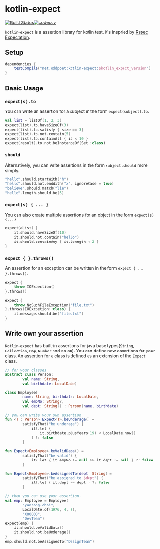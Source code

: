 # kotlin-expect 
[![Build Status](https://travis-ci.org/odd-poet/kotlin-expect.svg?branch=master)](https://travis-ci.org/odd-poet/kotlin-expect)[![codecov](https://codecov.io/gh/odd-poet/kotlin-expect/branch/master/graph/badge.svg)](https://codecov.io/gh/odd-poet/kotlin-expect)

`kotlin-expect` is a assertion library for kotlin test. it's inspried by [Rspec Expectation].


## Setup 

```gradle
dependencies {
    testCompile("net.oddpoet:kotlin-expect:$kotlin_expect_version")
}
```

## Basic Usage 

### `expect(s).to`

You can write an assertion for a subject in the form `expect(subject).to`.  

```kotlin
val list = listOf(1, 2, 3)
expect(list).to.haveSizeOf(3)
expect(list).to.satisfy { size == 3}
expect(list).to.not.contain(5)
expect(list).to.containAll { it < 10 }
expect(result).to.not.beInstanceOf(Set::class)
```

### `should`

Alternatively, you can write assertions in the form `subject.should` more simply.

```kotlin
"hello".should.startWith("h")
"hello".should.not.endWith("x", ignoreCase = true)
"believe".should.match("lie")
"hello".length.should.be(5)
```

### `expect(s) { ... }`

You can also create multiple assertions for an object in the form `expect(s) {...}`
```kotlin
expect(aList) {
    it.should.haveSizeOf(10)
    it.should.not.contain("hello")
    it.should.containAny { it.lenngth < 2 }
}
```
### `expect { }.throws()`

An assertion for an exception can be written in the form `expect { ... }.throws()`.

```kotlin
expect {
    throw IOExpection()
}.throws()

expect {
    throw NoSuchFileException("file.txt")
}.throws(IOExcpetion::class) {
    it.message.should.be("file.txt")
}

```

## Write own your assertion
 
`Kotlin-expect` has built-in assertions 
for java base types(`String`, `Collection`, `Map`, `Number` and so on).
You can define new assertions for your class.
An assertion for a class is defined as an extension of the `Expect` class.

```kotlin
// for your classes
abstract class Person(
        val name: String,
        val birthdate: LocalDate)

class Employee(
        name: String, birthdate: LocalDate,
        val empNo: String?,
        val dept: String?) : Person(name, birthdate)

// you can write your own assertion
fun <T : Person> Expect<T>.beUnderage() =
        satisfyThat("be underage") {
            it?.let {
                it.birthdate.plusYears(19) < LocalDate.now()
            } ?: false
        }

fun Expect<Employee>.beValidData() =
        satisfyThat("be valid") {
            it?.let { it.empNo != null && it.dept != null } ?: false
        }

fun Expect<Employee>.beAssignedTo(dept: String) =
        satisfyThat("be assigned to $dept") {
            it?.let { it.dept == dept } ?: false
        }

// then you can use your assertion.
val emp: Employee = Employee(
        "yunsang.choi",
        LocalDate.of(1976, 4, 2),
        "X00000",
        "DevTeam")
expect(emp) {
    it.should.beValidData()
    it.should.not.beUnderage()
}
emp.should.not.beAssignedTo("DesignTeam")

```

[Rspec Expectation]:https://github.com/rspec/rspec-expectations